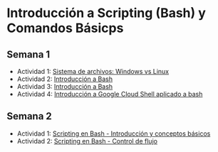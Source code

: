 # Introducción a Scripting (Bash) y Comandos Básicps

## Semana 1

- Actividad 1: [Sistema de archivos: Windows vs Linux](https://www.youtube.com/watch?v=3byxStBTQDI)
- Actividad 2: [Introducción a Bash](https://www.youtube.com/watch?v=MJrsDfnr3Jw)
- Actividad 3: [Introducción a Bash](https://www.youtube.com/watch?v=MJrsDfnr3Jw)
- Actividad 4: [Introducción a Google Cloud Shell aplicado a bash](https://www.youtube.com/watch?v=M43W88vhmUw)

## Semana 2

- Actividad 1: [Scripting en Bash - Introducción y conceptos básicos](https://www.youtube.com/watch?v=4R7HXxVguSA)
- Actividad 2: [Scripting en Bash - Control de flujo](https://www.youtube.com/watch?v=9KKwlkippyg)
